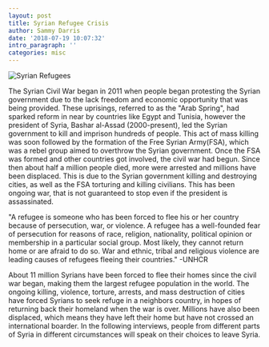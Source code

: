 ```yaml
---
layout: post
title: Syrian Refugee Crisis
author: Sammy Darris
date: '2018-07-19 10:07:32'
intro_paragraph: ''
categories: misc
---
```


![Syrian Refugees](assets/img/uploads/syriacamp.png)

The Syrian Civil War began in 2011 when people began protesting the Syrian government due to the lack freedom and economic opportunity that was being provided. These uprisings, referred to as the "Arab Spring", had sparked reform in near by countries like Egypt and Tunisia, however the president of Syria, Bashar al-Assad (2000-present), led the Syrian government to kill and imprison hundreds of people. This act of mass killing was soon followed by the formation of the Free Syrian Army(FSA), which was a rebel group aimed to overthrow the Syrian government. Once the FSA was formed and other countries got involved, the civil war had begun. Since then about half a million people died, more were arrested and millions have been displaced. This is due to the Syrian government killing and destroying cities, as well as the FSA torturing and killing civilians. This has been ongoing war, that is not guaranteed to stop even if the president is assassinated.

"A refugee is someone who has been forced to flee his or her country because of persecution, war, or violence. A refugee has a well-founded fear of persecution for reasons of race, religion, nationality, political opinion or membership in a particular social group. Most likely, they cannot return home or are afraid to do so. War and ethnic, tribal and religious violence are leading causes of refugees fleeing their countries." -UNHCR

About 11 million Syrians have been forced to flee their homes since the civil war began, making them the largest refugee population in the world. The ongoing killing, violence, torture, arrests, and mass destruction of cities have forced Syrians to seek refuge in a neighbors country, in hopes of returning back their homeland when the war is over. Millions have also been displaced, which means they have left their home but have not crossed an international boarder. In the following interviews, people from different parts of Syria in different circumstances will speak on their choices to leave Syria.
